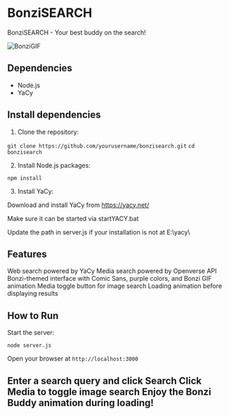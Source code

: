 # BonziSEARCH
BonziSEARCH - Your best buddy on the search!


![BonziGIF](https://media.tenor.com/0R9Lc0Mz_0sAAAAM/bonzi-bonzibuddy.gif)

## Dependencies

- Node.js
- YaCy

## Install dependencies

1. Clone the repository:


`git clone https://github.com/yourusername/bonzisearch.git`
`cd bonzisearch`

2. Install Node.js packages:

`npm install`


3. Install YaCy:

Download and install YaCy from https://yacy.net/

Make sure it can be started via startYACY.bat

Update the path in server.js if your installation is not at E:\yacy\

## Features

Web search powered by YaCy
Media search powered by Openverse API
Bonzi-themed interface with Comic Sans, purple colors, and Bonzi GIF animation
Media toggle button for image search
Loading animation before displaying results

## How to Run

Start the server:

`node server.js`


Open your browser at `http://localhost:3000`

Enter a search query and click Search
Click Media to toggle image search
Enjoy the Bonzi Buddy animation during loading!
- 

